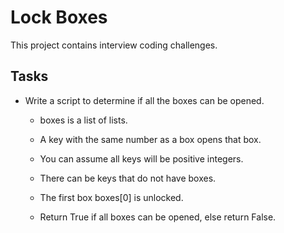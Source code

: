 # Lock Boxes

This project contains interview coding challenges.

## Tasks 

* Write a script to determine if all the boxes can be opened. 

	* boxes is a list of lists.
 
	* A key with the same number as a box opens that box.

	* You can assume all keys will be positive integers.

	* There can be keys that do not have boxes.
 
	* The first box boxes[0] is unlocked.

	* Return True if all boxes can be opened, else return False.
